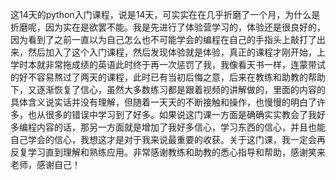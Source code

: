 这14天的python入门课程，说是14天，可实实在在几乎折磨了一个月，为什么是折磨呢，因为实在是欲罢不能。我是先进行了体验营学习的，体验还是很良好的，因为看到了之前一直以为自己怎么也不可能学会的编程在自己的手指头上敲打了出来，然后加入了这个入门课程，然后发现体验就是体验，真正的课程才刚开始，上学时本就非常拖成绩的英语此时终于再一次惩罚了我，我像看天书一样，连蒙带试的好不容易熬过了两天的课程，此时已有当初后悔之意，后来在教练和助教的帮助下，又逐渐恢复了信心，虽然大多数练习都是跟着视频的讲解做的，里面的内容的具体含义说实话并没有理解，但随着一天天的不断接触和操作，也慢慢的明白了许多，也从很多的错误中学习到了好多。如果说这门课一方面是确确实实教会了我好多编程内容的话，那另一方面就是增加了我好多信心，学习东西的信心，并且也能自己学会的信心，我想这才是对于我来说最重要的收获。关于这门课，我一定会再反复学习直到理解和熟练应用。非常感谢教练和助教的悉心指导和帮助，感谢笑来老师，感谢自己！